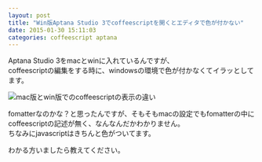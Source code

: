 ```yaml
---
layout: post
title: "Win版Aptana Studio 3でcoffeescriptを開くとエディタで色が付かない"
date: 2015-01-30 15:11:03
categories: coffeescript aptana
---
```

<p>Aptana Studio 3をmacとwinに入れているんですが、<br>
coffeescriptの編集をする時に、windowsの環境で色が付かなくてイラッとしてます。</p>

<p><img src="https://i.stack.imgur.com/mVNZW.jpg" alt="mac版とwin版でのcoffeescriptの表示の違い"></p>

<p>fomatterなのかな？と思ったんですが、そもそもmacの設定でもfomatterの中にcoffeescriptの記述が無く、なんなんだかわかりません。<br>
ちなみにjavascriptはきちんと色がついてます。</p>

<p>わかる方いましたら教えてください。</p>
